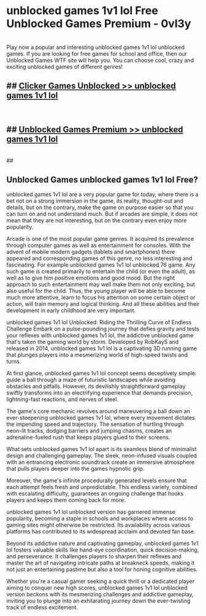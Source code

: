 # unblocked games 1v1 lol  Free Unblocked Games Premium - 0vl3y <br>
<br>
Play now a popular and interesting unblocked games 1v1 lol unblocked games. If you are looking for free games for school and office, then our Unblocked Games WTF site will help you. You can choose cool, crazy and exciting unblocked games of different genres!


## ##  [Clicker Games Unblocked >> unblocked games 1v1 lol](http://freeplayer.one?title=unblocked_games_1v1_lol&ref=UG)
  <br>

##  ## [Unblocked Games Premium >> unblocked games 1v1 lol](http://freeplayer.one?title=unblocked_games_1v1_lol&ref=UG)
  <br>
  ##



## Unblocked Games unblocked games 1v1 lol Free?

unblocked games 1v1 lol are a very popular game for today, where there is a bet not on a strong immersion in the game, its reality, thought-out and details, but on the contrary, make the game on purpose easier so that you can turn on and not understand much. But if arcades are simple, it does not mean that they are not interesting, but on the contrary even enjoy more popularity.

Arcade is one of the most popular game genres. It acquired its prevalence through computer games as well as entertainment for consoles. With the advent of mobile modern gadgets (tablets and smartphones) there appeared and corresponding games of this genre, no less interesting and fascinating. For example unblocked games 1v1 lol unblocked 76 game. Any such game is created primarily to entertain the child (or even the adult), as well as to give him positive emotions and good mood. But the right approach to such entertainment may well make them not only exciting, but also useful for the child. Thus, the young player will be able to become much more attentive, learn to focus his attention on some certain object or action, will train memory and logical thinking. And all these abilities and their development in early childhood are very important.

unblocked games 1v1 lol Unblocked: Riding the Thrilling Curve of Endless Challenge
Embark on a pulse-pounding journey that defies gravity and tests your reflexes with unblocked games 1v1 lol, the addictive unblocked game that's taken the gaming world by storm. Developed by RobKayS and released in 2014, unblocked games 1v1 lol is a captivating 3D running game that plunges players into a mesmerizing world of high-speed twists and turns.

At first glance, unblocked games 1v1 lol concept seems deceptively simple: guide a ball through a maze of futuristic landscapes while avoiding obstacles and pitfalls. However, its devilishly straightforward gameplay swiftly transforms into an electrifying experience that demands precision, lightning-fast reactions, and nerves of steel.

The game's core mechanic revolves around maneuvering a ball down an ever-steepening unblocked games 1v1 lol, where every movement dictates the impending speed and trajectory. The sensation of hurtling through neon-lit tracks, dodging barriers and jumping chasms, creates an adrenaline-fueled rush that keeps players glued to their screens.

What sets unblocked games 1v1 lol apart is its seamless blend of minimalist design and challenging gameplay. The sleek, neon-infused visuals coupled with an entrancing electronic soundtrack create an immersive atmosphere that pulls players deeper into the games hypnotic grip.

Moreover, the game's infinite procedurally generated levels ensure that each attempt feels fresh and unpredictable. This endless variety, combined with escalating difficulty, guarantees an ongoing challenge that hooks players and keeps them coming back for more.

unblocked games 1v1 lol unblocked version has garnered immense popularity, becoming a staple in schools and workplaces where access to gaming sites might otherwise be restricted. Its availability across various platforms has contributed to its widespread acclaim and devoted fan base.

Beyond its addictive nature and captivating gameplay, unblocked games 1v1 lol fosters valuable skills like hand-eye coordination, quick decision-making, and perseverance. It challenges players to sharpen their reflexes and master the art of navigating intricate paths at breakneck speeds, making it not just an entertaining pastime but also a tool for honing cognitive abilities.

Whether you're a casual gamer seeking a quick thrill or a dedicated player aiming to conquer new high scores, unblocked games 1v1 lol unblocked version beckons with its mesmerizing challenges and addictive gameplay, inviting you to plunge into an exhilarating journey down the ever-twisting track of endless excitement.